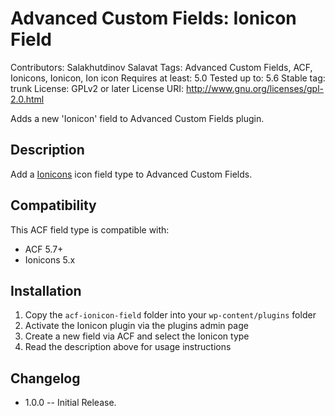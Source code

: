 # Advanced Custom Fields: Ionicon Field
Contributors: Salakhutdinov Salavat
Tags: Advanced Custom Fields, ACF, Ionicons, Ionicon, Ion icon
Requires at least: 5.0
Tested up to: 5.6
Stable tag: trunk
License: GPLv2 or later
License URI: http://www.gnu.org/licenses/gpl-2.0.html

Adds a new 'Ionicon' field to Advanced Custom Fields plugin.

## Description

Add a [Ionicons](https://ionicons.com/) icon field type to Advanced Custom Fields.

## Compatibility

This ACF field type is compatible with:
* ACF 5.7+
* Ionicons 5.x

## Installation

1. Copy the `acf-ionicon-field` folder into your `wp-content/plugins` folder
2. Activate the Ionicon plugin via the plugins admin page
3. Create a new field via ACF and select the Ionicon type
4. Read the description above for usage instructions

## Changelog

- 1.0.0
-- Initial Release.